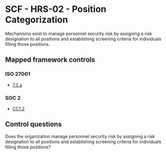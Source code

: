 # SCF - HRS-02 - Position Categorization
Mechanisms exist to manage personnel security risk by assigning a risk designation to all positions and establishing screening criteria for individuals filling those positions.
## Mapped framework controls
### ISO 27001
- [7.2.a](../iso27001/7.md#72a)
  
### SOC 2
- [CC1.2](../soc2/cc12.md)
  
## Control questions
Does the organization manage personnel security risk by assigning a risk designation to all positions and establishing screening criteria for individuals filling those positions?
  
